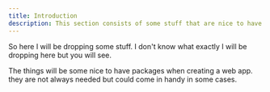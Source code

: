 ```yaml
---
title: Introduction
description: This section consists of some stuff that are nice to have in your app. Not needed for all projects but can be useful in some cases.
---
```


So here I will be dropping some stuff. I don't know what exactly I will be dropping here but you will see.

The things will be some nice to have packages when creating a web app. they are not always needed but could come in handy in some cases.
